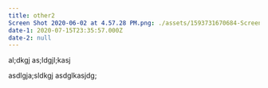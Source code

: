 ```yaml
---
title: other2
Screen Shot 2020-06-02 at 4.57.28 PM.png: ./assets/1593731670684-Screen%20Shot%202020-06-02%20at%204.57.28%20PM.png
date-1: 2020-07-15T23:35:57.000Z
date-2: null
---
```

al;dkgj
as;ldgjl;kasj

asdlgja;sldkgj
asdglkasjdg;





